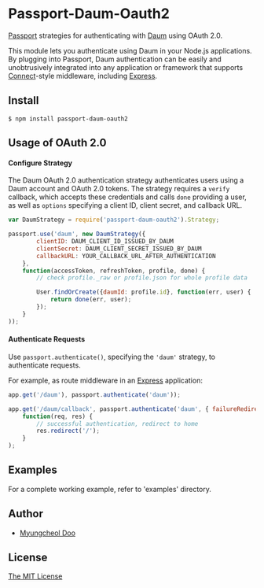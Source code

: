 # Passport-Daum-Oauth2

[Passport](http://passportjs.org/) strategies for authenticating with [Daum](http://www.daum.net/) using OAuth 2.0.

This module lets you authenticate using Daum in your Node.js applications. By plugging into Passport, Daum authentication can be easily and unobtrusively integrated into any application or framework that supports [Connect](http://www.senchalabs.org/connect/)-style middleware, including [Express](http://expressjs.com/).

## Install

    $ npm install passport-daum-oauth2

## Usage of OAuth 2.0

#### Configure Strategy

The Daum OAuth 2.0 authentication strategy authenticates users using a Daum account and OAuth 2.0 tokens. The strategy requires a `verify` callback, which
accepts these credentials and calls `done` providing a user, as well as `options` specifying a client ID, client secret, and callback URL.

```Javascript
var DaumStrategy = require('passport-daum-oauth2').Strategy;

passport.use('daum', new DaumStrategy({
        clientID: DAUM_CLIENT_ID_ISSUED_BY_DAUM
        clientSecret: DAUM_CLIENT_SECRET_ISSUED_BY_DAUM
        callbackURL: YOUR_CALLBACK_URL_AFTER_AUTHENTICATION
	},
    function(accessToken, refreshToken, profile, done) {
    	// check profile._raw or profile.json for whole profile data

    	User.findOrCreate({daumId: profile.id}, function(err, user) {
    		return done(err, user);
		});
    }
));
```

#### Authenticate Requests

Use `passport.authenticate()`, specifying the `'daum'` strategy, to authenticate requests.

For example, as route middleware in an [Express](http://expressjs.com/) application:

```Javascript
app.get('/daum'), passport.authenticate('daum'));

app.get('/daum/callback', passport.authenticate('daum', { failureRedirect: '/login'}), 
	function(req, res) {
		// successful authentication, redirect to home
		res.redirect('/');
	}
);
```

## Examples

For a complete working example, refer to 'examples' directory.
	
## Author

  - [Myungcheol Doo](http://github.com/myungcheol)
  
## License

[The MIT License](http://opensource.org/licenses/MIT)
